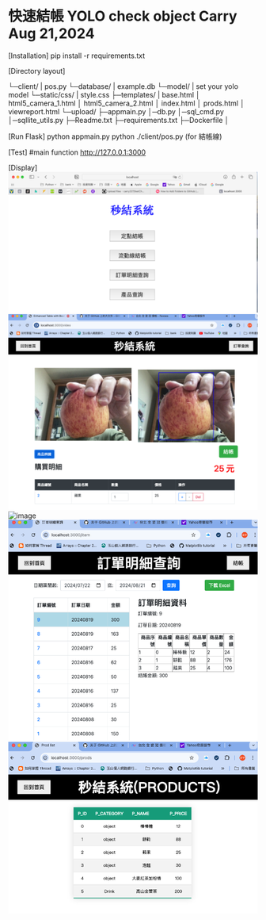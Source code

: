 快速結帳 YOLO check object
 Carry Aug 21,2024
=========

[Installation]
pip install -r requirements.txt

[Directory layout]

└─client/
|      pos.py
└─database/
|      example.db
└─model/
|      set your yolo model
└─static/css/
|      style.css
├─templates/
|      base.html
│      html5_camera_1.html
│      html5_camera_2.html
│      index.html
│      prods.html
│      viewreport.html
└─upload/
├─appmain.py
│─db.py
│─sql_cmd.py
│─sqllite_utils.py
├─Readme.txt
├─requirements.txt
├─Dockerfile
│

[Run Flask]
python appmain.py
python ./client/pos.py (for 結帳線)

[Test]
#main function
http://127.0.0.1:3000

[Display]
![image](/pic/index.png)
![image](/pic/trace1.png)
![image](/pic/trace2.png)
![image](/pic/order.png)
![image](/pic/prods.png)
